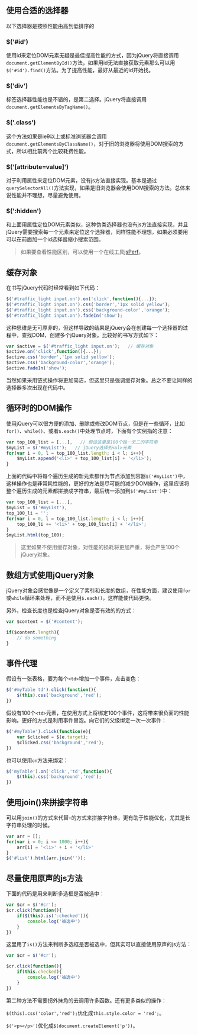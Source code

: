 
## 使用合适的选择器

以下选择器是按照性能由高到低排序的

### $('#id')

使用id来定位DOM元素无疑是最佳提高性能的方式，因为jQuery将直接调用`document.getElementById()`方法，如果用id无法直接获取元素那么可以用`$('#id').find()`方法。为了提高性能，最好从最近的id开始找。

### $('div')

标签选择器性能也是不错的，是第二选择。jQuery将直接调用`document.getElementsByTagName()`。

### $('.class')

这个方法如果是ie9以上或标准浏览器会调用`document.getElementsByClassName()`，对于旧的浏览器将使用DOM搜索的方式，所以相比前两个比较耗费性能。

### $('[attribute=value]')

对于利用属性来定位DOM元素，没有js方法直接实现。基本是通过`querySelectorAll()`方法实现，如果是旧浏览器会使用DOM搜索的方法。总体来说性能并不理想，尽量避免使用。

### $(':hidden')

和上面用属性定位DOM元素类似，这种伪类选择器也没有js方法直接实现，并且jQuery需要搜索每一个元素来定位这个选择器，同样性能不理想，如果必须要用可以在前面加一个id选择器缩小搜索范围。

> 如果要查看性能区别，可以使用一个在线工具[jsPerf](http://jsperf.com/id-vs-class-vs-tag-selectors/2)。

## 缓存对象

在书写jQuery代码时经常看到如下代码：

```js
$('#traffic_light input.on').on('click',function(){...});
$('#traffic_light input.on').css('border','1px solid yellow');
$('#traffic_light input.on').css('background-color','orange');
$('#traffic_light input.on').fadeIn('show');
```

这种思维是无可厚非的，但这样导致的结果是jQuery会在创建每一个选择器的过程中，查找DOM，创建多个jQuery对象。比较好的书写方式如下：

```js
var $active = $('#traffic_light input.on');   // 缓存对象
$active.on('click',function(){...});
$active.css('border','1px solid yellow');
$active.css('background-color','orange');
$active.fadeIn('show');
```

当然如果采用链式操作将更加简洁，但这里只是强调缓存对象。总之不要让同样的选择器多次出现在代码中。

## 循环时的DOM操作

使用jQuery可以很方便的添加、删除或修改DOM节点，但是在一些循环，比如`for()`、`while()`、或者`$.each()`中处理节点时，下面有个实例指的注意：

```js
var top_100_list = [...],   // 假设这里是100个独一无二的字符串
$myList = $('#myList');   // jQuery选择到<ul>元素
for(var i = 0, l = top_100_list.length; i < l; i++){
    $myList.append('<li>' + top_100_list[i] + '</li>');
}
```

上面的代码中将每个遍历生成的新元素都作为节点添加到容器`$('#myList')`中，这样操作也是非常耗性能的，更好的方法是尽可能的减少DOM操作，这里应该将整个遍历生成的元素都拼接成字符串，最后统一添加到`$('#myList')`中：

```js
var top_100_list = [...],
$myList = $('#myList'),
top_100_li = '';
for(var i = 0, l = top_100_list.length; i < l; i++){
    top_100_li += '<li>' + top_100_list[i] + '</li>';
}
$myList.html(top_100);
```

> 这里如果不使用缓存对象，对性能的损耗将更加严重，将会产生100个jQuery对象。

## 数组方式使用jQuery对象

jQuery对象会感觉像是一个定义了索引和长度的数组，在性能方面，建议使用`for`或`while`循环来处理，而不是使用`$.each()`，这样能使代码更快。

另外，检查长度也是检查jQuery对象是否有效的的方式：

```js
var $content = $('#content');

if($content.length){
    // do something
}
```

## 事件代理

假设有一张表格，要为每个`<td>`增加一个事件，点击变色：

```js
$('#myTable td').click(function(){
    $(this).css('background','red');
})
```

假设有100个`<td>`元素，在使用方式上将绑定100个事件，这将带来很负面的性能影响。更好的方式是利用事件冒泡。向它们的父级绑定一次一次事件：

```js
$('#myTable').click(function(e){
    var $clicked = $(e.target);
    $clicked.css('background','red');
})
```

也可以使用`on`方法来绑定：

```js
$('myTable').on('click','td',function(){
    $(this).css('background','red');
})
```

## 使用join()来拼接字符串

可以用`join()`的方式来代替`+`的方式来拼接字符串，更有助于性能优化，尤其是长字符串处理的时候。

```js
var arr = [];
for(var i = 0; i <= 1000; i++){
    arr[i] = '<li>' + i + '</li>'
}
$('#list').html(arr.join(''));
```

## 尽量使用原声的js方法

下面的代码是用来判断多选框是否被选中：

```js
var $cr = $('#cr');
$cr.click(function(){
    if($(this).is(':checked')){
        console.log('被选中')
    }
})

```

这里用了`is()`方法来判断多选框是否被选中，但其实可以直接使用原声的js方法：

```js
var $cr = $('#cr');

$cr.click(function(){
    if(this.checked){
        console.log('被选中')
    }
})
```

第二种方法不需要拐外抹角的去调用许多函数。还有更多类似的操作：

`$(this).css('color','red');`优化成`this.style.color = 'red';`。

`$('<p></p>')`优化成`$(document.createElement('p'))`。
